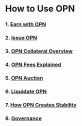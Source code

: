 # How to Use OPN

### 1. [Earn with OPN](/docs/how_to_use_OPN/earn_with_OPN.md)
### 2. [Issue OPN](/docs/how_to_use_OPN/issue_OPN.md)
### 3. [OPN Collateral Overview](/docs/how_to_use_OPN/OPN_collateral_overview.md)
### 4. [OPN Fees Explained](/docs/how_to_use_OPN/OPN_fees_explained.md)
### 5. [OPN Auction](/docs/how_to_use_OPN/OPN_auction.md)
### 6. [Liquidate OPN](/docs/how_to_use_OPN/liquidate_OPN.md)
### 7. [How OPN Creates Stability](/docs/how_to_use_OPN/how_OPN_creates_stability.md)
### 8. [Governance](/docs/how_to_use_OPN/governance.md)